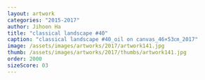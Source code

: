 ```yaml
---
layout: artwork
categories: "2015-2017"
author: Jihoon Ha
title: "classical landscape #40"
caption: "classical landscape #40_oil on canvas_46×53㎝_2017"
image: /assets/images/artworks/2017/artwork141.jpg
thumb: /assets/images/artworks/2017/thumbs/artwork141.jpg
order: 2000
sizeScore: 03
---
```

